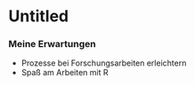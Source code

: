 Untitled
================

### Meine Erwartungen

  - Prozesse bei Forschungsarbeiten erleichtern
  - Spaß am Arbeiten mit R
